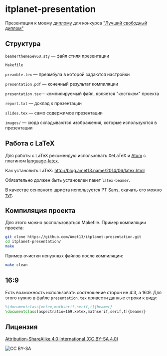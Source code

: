 itplanet-presentation
=====================
Презентация к моему [диплому](https://github.com/Amet13/bachelor-diploma) для конкурса ["Лучший свободный диплом"](http://world-it-planet.org/projects/competition_detail.php?ID=41543)

Структура
---------
`beamerthemeSevGU.sty` — файл стиля презентации

`Makefile`

`preamble.tex` — преамбула в которой задаются настройки

`presentation.pdf` — конечный результат компиляции

`presentation.tex`— компилируемый файл, является "костяком" проекта

`report.txt` — доклад к презентации

`slides.tex` — само содержимое презентации

`images/` — сюда складываются изображения, которые используются в презентации

Работа с LaTeX
--------------
Для работы с LaTeX рекомендую использовать XeLaTeX и [Atom](https://atom.io/) с плагином [language-latex](https://atom.io/packages/language-latex).

Как установить LaTeX: http://blog.amet13.name/2014/06/latex.html

Обязательно должен быть установлен пакет `latex-beamer`.

В качестве основного шрифта используется PT Sans, скачать его можно [тут](http://fonts.ru/public/).

Компиляция проекта
------------------
Для этого можно воспользоваться Makefile.
Пример компиляции проекта:
```bash
git clone https://github.com/Amet13/itplanet-presentation.git
cd itplanet-presentation/
make
```

Пример очистки ненужных файлов после компиляции:
```bash
make clean
```

16:9
----
Есть возможность использовать соотношение сторон не 4:3, а 16:9.
Для этого нужно в файле `presentation.tex` привести данные строки к виду:
```tex
%\documentclass[xetex,mathserif,serif,t]{beamer}
\documentclass[aspectratio=169,xetex,mathserif,serif,t]{beamer}
```

Лицензия
--------
[Attribution-ShareAlike 4.0 International (CC BY-SA 4.0)](http://creativecommons.org/licenses/by-sa/4.0/deed.ru)

![CC BY-SA](https://licensebuttons.net/l/by-sa/4.0/88x31.png)
